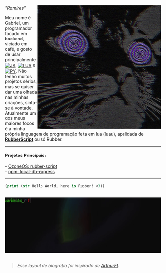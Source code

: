 <a href="https://github.com/RamiresOliv"> <img src="cat_icon.jpeg" alt="cate (oops)" min-width="400px" max-width="400px" width="400px" align="right"> </a>
<i>"Ramires"</i><br>
<p align="left">Meu nome é Gabriel, um programador focado em backend, viciado em café, e gosto de usar principalmente <a href="https://developer.mozilla.org/docs/conflicting/Web/JavaScript"><img src="https://github.com/user-attachments/assets/a8bac995-cf21-4eec-83c3-7b157baf134b" alt="JS" height="20px" width="20px" align="center"></a>, <a href="https://www.lua.org/"><img src="https://github.com/user-attachments/assets/ed6901bd-1b8b-4c71-ab0e-2f45e17cc126" alt="LUA" height="20" width="20px" align="center"></a> e <a href="https://www.python.org/"><img src="https://github.com/user-attachments/assets/604147c0-4315-4e23-9e52-6115af7f76b2" alt="PY" height="20px" width="20px" align="center"></a>. Não tenho muitos projetos sérios, mas se quiser dar uma olhada nas minhas criações, sinta-se à vontade.
Atualmente um dos meus maiores focos é a minha própria linguagem de programação feita em lua (luau), apelidada de <a href="https://github.com/RamiresOliv/RubberScript"><b>RubberScript</b></a> ou só Rubber.
</p>

---

<font align="left">
<h4>Projetos Principais:</h4>
- <a href="https://github.com/RamiresOliv/RubberScript">OzoneOS: rubber-script</a>
<br>
- <a href="https://github.com/RamiresOliv/local_db_express">npm: local-db-express</a>
<br>
</font>

---

```clojure
(print (str Hello World, here is Rubber! <3))
```

<br>
<a href="https://github.com/RamiresOliv/RubberScript"> <img src="gif_footer.gif" alt="insane background (oops)" height="180px" width="1100px" align="center"> </a>
<br><br>

> <i>Esse layout de biografia foi inspirado de <a href="https://github.com/ArthurFt">ArthurFt</a>.</i>
